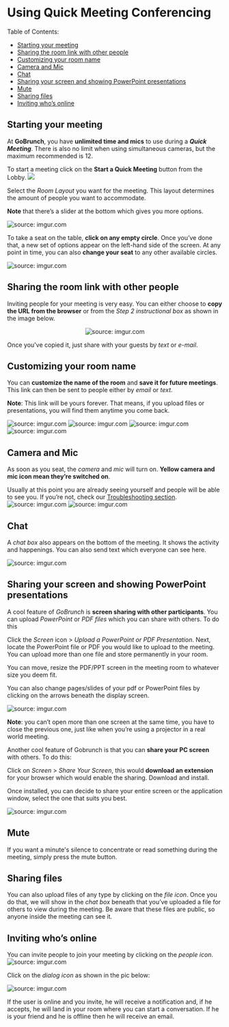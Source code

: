 # Using Quick Meeting Conferencing

Table of Contents:
- [Starting your meeting](#starting-your-meeting)
- [Sharing the room link with other people](#sharing-the-room-link-with-other-people)
- [Customizing your room name](#customizing-your-room-name)
- [Camera and Mic](#camera-and-mic)
- [Chat](#chat)
- [Sharing your screen and showing PowerPoint presentations](#sharing-your-screen-and-showing-powerpoint-presentations)
- [Mute](#mute)
- [Sharing files](#sharing-files) 
- [Inviting who’s online](#inviting-whos-online)

## Starting your meeting

At **GoBrunch**, you have **unlimited time and mics** to use during a ***Quick Meeting***. There is also no limit when using simultaneous cameras, but the maximum recommended is 12.

To start a meeting click on the **Start a Quick Meeting** button from the Lobby.
<img src="https://i.imgur.com/JpdXDpB.png">

Select the *Room Layout* you want for the meeting. This layout determines the amount of people you want to accommodate.

**Note** that there’s a slider at the bottom which gives you more options.

<img src="https://i.imgur.com/bhTTi9s.png" title="source: imgur.com" /></a>

To take a seat on the table, **click on any empty circle**. Once you’ve done that, a new set of options appear on the left-hand side of the screen. At any point in time, you can also **change your seat** to any other available circles.

<img src="https://i.imgur.com/gqhSfiC.png" title="source: imgur.com" /></a>

## Sharing the room link with other people 

Inviting people for your meeting is very easy. You can either choose to **copy the URL from the browser** or from the *Step 2 instructional box* as shown in the image below.

<center><img src="https://i.imgur.com/bZfx58Y.png" title="source: imgur.com" /></a></center>

Once you've copied it, just share with your guests by *text* or *e-mail*.

## Customizing your room name

You can **customize the name of the room** and **save it for future meetings**. This link can then be sent to people either by *email* or *text*. 

**Note**: This link will be yours forever. That means, if you upload files or presentations, you will find them anytime you come back.

<img src="https://i.imgur.com/3EM1Nxu.png" title="source: imgur.com" /></a>
<img src="https://i.imgur.com/XNvMUep.png" title="source: imgur.com" /></a>
<img src="https://i.imgur.com/2HpzjU5.png" title="source: imgur.com" /></a>
<img src="https://i.imgur.com/P6q9brA.png" title="source: imgur.com" /></a>

## Camera and Mic

As soon as you seat, the *camera* and *mic* will turn on. **Yellow camera and mic icon mean they’re switched on**.

Usually at this point you are already seeing yourself and people will be able to see you. If you’re not, check our [Troubleshooting section](troubleshooting.md).
<img src="https://i.imgur.com/NGA8r0I.png" title="source: imgur.com" /></a>
<img src="https://i.imgur.com/3bB1nh4.png" title="source: imgur.com" /></a>

## Chat

A *chat box* also appears on the bottom of the meeting. It shows the activity and happenings. You can also send text which everyone can see here.

<img src="https://i.imgur.com/k51yCII.png" title="source: imgur.com" /></a>

## Sharing your screen and showing PowerPoint presentations

A cool feature of *GoBrunch* is **screen sharing with other participants**. You can upload *PowerPoint* or *PDF files* which you can share with others. To do this

Click the *Screen* icon > *Upload a PowerPoint or PDF Presentation*. Next, locate the PowerPoint file or PDF you would like to upload to the meeting. You can upload more than one file and store permanently in your room.

You can move, resize the PDF/PPT screen in the meeting room to whatever size you deem fit.

You can also change pages/slides of your pdf or PowerPoint files by clicking on the arrows beneath the display screen.

<img src="https://i.imgur.com/ZswbjSa.png" title="source: imgur.com" /></a>

**Note**: you can’t open more than one screen at the same time, you have to close the previous one, just like when you’re using a projector in a real world meeting.

Another cool feature of Gobrunch is that you can **share your PC screen** with others. To do this:

Click on *Screen* > *Share Your Screen*, this would **download an extension** for your browser which would enable the sharing. Download and install.

Once installed, you can decide to share your entire screen or the application window, select the one that suits you best.

<img src="https://i.imgur.com/nKRNpoJ.png" title="source: imgur.com" /></a>

## Mute

If you want a minute's silence to concentrate or read something during the meeting, simply press the mute button.

## Sharing files 

You can also upload files of any type by clicking on the *file icon*. Once you do that, we will show in the *chat box* beneath that you’ve uploaded a file for others to view during the meeting. Be aware that these files are public, so anyone inside the meeting can see it.

## Inviting who’s online

You can invite people to join your meeting by clicking on the *people icon*.
<img src="https://i.imgur.com/7pl0C2Y.png" title="source: imgur.com" /></a>

Click on the *dialog icon* as shown in the pic below:

<img src="https://i.imgur.com/NcMjR1f.png" title="source: imgur.com" /></a>

If the user is online and you invite, he will receive a notification and, if he accepts, he will land in your room where you can start a conversation. If he is your friend and he is offline then he will receive an email.
